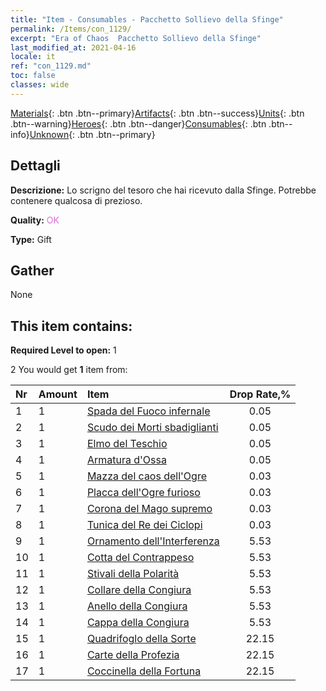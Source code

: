 ```yaml
---
title: "Item - Consumables - Pacchetto Sollievo della Sfinge"
permalink: /Items/con_1129/
excerpt: "Era of Chaos  Pacchetto Sollievo della Sfinge"
last_modified_at: 2021-04-16
locale: it
ref: "con_1129.md"
toc: false
classes: wide
---
```

 [Materials](/it/Items/){: .btn .btn--primary}[Artifacts](/it/Items/Artifacts/){: .btn .btn--success}[Units](/it/Items/Units/){: .btn .btn--warning}[Heroes](/it/Items/Heroes/){: .btn .btn--danger}[Consumables](/it/Items/Consumables/){: .btn .btn--info}[Unknown](/it/Items/Unknown/){: .btn .btn--primary}

## Dettagli
 **Descrizione:** Lo scrigno del tesoro che hai ricevuto dalla Sfinge. Potrebbe contenere qualcosa di prezioso.

 **Quality:** <span style="color: #DA70D6">OK</span>

 **Type:** Gift

## Gather

  None

## This item contains:

 **Required Level to open:** 1

 2 You would get **1** item  from:

  | Nr | Amount |     Item    | Drop Rate,% |
  |:---|:-------|:------------|:---------:|
  | 1 | 1 | [Spada del Fuoco infernale](/it/Items/art_121/) | 0.05 | 
  | 2 | 1 | [Scudo dei Morti sbadiglianti](/it/Items/art_122/) | 0.05 | 
  | 3 | 1 | [Elmo del Teschio](/it/Items/art_123/) | 0.05 | 
  | 4 | 1 | [Armatura d'Ossa](/it/Items/art_124/) | 0.05 | 
  | 5 | 1 | [Mazza del caos dell'Ogre](/it/Items/art_125/) | 0.03 | 
  | 6 | 1 | [Placca dell'Ogre furioso](/it/Items/art_126/) | 0.03 | 
  | 7 | 1 | [Corona del Mago supremo](/it/Items/art_127/) | 0.03 | 
  | 8 | 1 | [Tunica del Re dei Ciclopi](/it/Items/art_128/) | 0.03 | 
  | 9 | 1 | [Ornamento dell'Interferenza](/it/Items/art_118/) | 5.53 | 
  | 10 | 1 | [Cotta del Contrappeso](/it/Items/art_119/) | 5.53 | 
  | 11 | 1 | [Stivali della Polarità](/it/Items/art_120/) | 5.53 | 
  | 12 | 1 | [Collare della Congiura](/it/Items/art_115/) | 5.53 | 
  | 13 | 1 | [Anello della Congiura](/it/Items/art_116/) | 5.53 | 
  | 14 | 1 | [Cappa della Congiura](/it/Items/art_117/) | 5.53 | 
  | 15 | 1 | [Quadrifoglo della Sorte](/it/Items/art_109/) | 22.15 | 
  | 16 | 1 | [Carte della Profezia](/it/Items/art_110/) | 22.15 | 
  | 17 | 1 | [Coccinella della Fortuna](/it/Items/art_111/) | 22.15 | 
